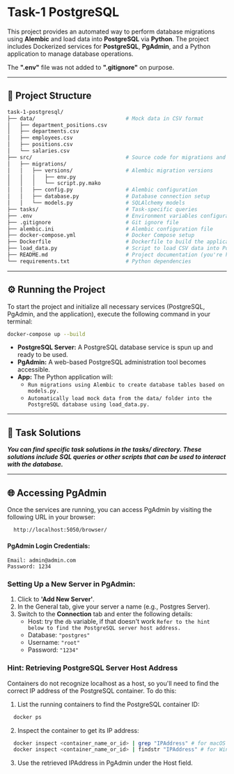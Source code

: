 # Task-1 PostgreSQL

This project provides an automated way to perform database migrations using **Alembic** and load data into **PostgreSQL** via **Python**. The project includes Dockerized services for **PostgreSQL**, **PgAdmin**, and a Python application to manage database operations.

The **".env"** file was not added to **".gitignore"** on purpose.

---


## 📁 Project Structure

```bash
task-1-postgresql/
├── data/                             # Mock data in CSV format
│   ├── department_positions.csv
│   ├── departments.csv
│   ├── employees.csv
│   ├── positions.csv
│   └── salaries.csv            
├── src/                              # Source code for migrations and models
│   ├── migrations/
│   │   ├── versions/                 # Alembic migration versions
│   │   │   ├── env.py
│   │   │   └── script.py.mako
│   │   ├── config.py                 # Alembic configuration
│   │   ├── database.py               # Database connection setup
│   │   └── models.py                 # SQLAlchemy models
├── tasks/                            # Task-specific queries
├── .env                              # Environment variables configuration
├── .gitignore                        # Git ignore file
├── alembic.ini                       # Alembic configuration file
├── docker-compose.yml                # Docker Compose setup
├── Dockerfile                        # Dockerfile to build the application
├── load_data.py                      # Script to load CSV data into PostgreSQL
├── README.md                         # Project documentation (you're here!)
└── requirements.txt                  # Python dependencies
```

***

## ⚙️ Running the Project
To start the project and initialize all necessary services (PostgreSQL, PgAdmin, and the application), execute the following command in your terminal:
```bash
docker-compose up --build
```
* **PostgreSQL Server:** A PostgreSQL database service is spun up and ready to be used.
* **PgAdmin:** A web-based PostgreSQL administration tool becomes accessible.
* **App:** The Python application will:
  * ``Run migrations using Alembic to create database tables based on models.py.``
  * ``Automatically load mock data from the data/ folder into the PostgreSQL database using load_data.py.``

***

## 📂 Task Solutions
***You can find specific task solutions in the tasks/ directory. These solutions include SQL queries or other scripts 
that can be used to interact with the database.***

***

## 🌐 Accessing PgAdmin
Once the services are running, you can access PgAdmin by visiting the following URL in your browser:

```bash
  http://localhost:5050/browser/
```
#### PgAdmin Login Credentials:
    Email: admin@admin.com 
    Password: 1234


### Setting Up a New Server in PgAdmin:
1. Click to **'Add New Server'**.
2. In the General tab, give your server a name (e.g., Postgres Server).
3. Switch to the **Connection** tab and enter the following details:
   * Host: try the ``db`` variable, if that doesn't work ``Refer to the hint below to find the PostgreSQL server host address.``
   * Database: ``"postgres"``
   * Username: ``"root"``
   * Password: ``"1234"``


### Hint: Retrieving PostgreSQL Server Host Address
Containers do not recognize localhost as a host, so you'll need to find the correct IP address of the PostgreSQL container. To do this:

1. List the running containers to find the PostgreSQL container ID:
```bash
  docker ps
```
2. Inspect the container to get its IP address:
```bash
  docker inspect <container_name_or_id> | grep "IPAddress" # for macOS & Linux
  docker inspect <container_name_or_id> | findstr "IPAddress" # for Windows
```
3. Use the retrieved IPAddress in PgAdmin under the Host field.
